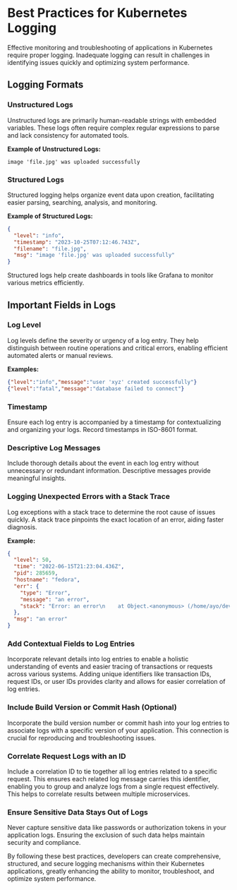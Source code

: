 # Best Practices for Kubernetes Logging

Effective monitoring and troubleshooting of applications in Kubernetes require proper logging. Inadequate logging can result in challenges in identifying issues quickly and optimizing system performance.

## Logging Formats

### Unstructured Logs
Unstructured logs are primarily human-readable strings with embedded variables. These logs often require complex regular expressions to parse and lack consistency for automated tools.

**Example of Unstructured Logs:**
```
image 'file.jpg' was uploaded successfully
```

### Structured Logs
Structured logging helps organize event data upon creation, facilitating easier parsing, searching, analysis, and monitoring.

**Example of Structured Logs:**
```json
{
  "level": "info",
  "timestamp": "2023-10-25T07:12:46.743Z",
  "filename": "file.jpg",
  "msg": "image 'file.jpg' was uploaded successfully"
}
```

Structured logs help create dashboards in tools like Grafana to monitor various metrics efficiently.

## Important Fields in Logs

### Log Level
Log levels define the severity or urgency of a log entry. They help distinguish between routine operations and critical errors, enabling efficient automated alerts or manual reviews.

**Examples:**
```json
{"level":"info","message":"user 'xyz' created successfully"}
{"level":"fatal","message":"database failed to connect"}
```

### Timestamp
Ensure each log entry is accompanied by a timestamp for contextualizing and organizing your logs. Record timestamps in ISO-8601 format.

### Descriptive Log Messages
Include thorough details about the event in each log entry without unnecessary or redundant information. Descriptive messages provide meaningful insights.

### Logging Unexpected Errors with a Stack Trace
Log exceptions with a stack trace to determine the root cause of issues quickly. A stack trace pinpoints the exact location of an error, aiding faster diagnosis.

**Example:**
```json
{
  "level": 50,
  "time": "2022-06-15T21:23:04.436Z",
  "pid": 285659,
  "hostname": "fedora",
  "err": {
    "type": "Error",
    "message": "an error",
    "stack": "Error: an error\n    at Object.<anonymous> (/home/ayo/dev/demo/snippets/main.js:23:9)\n    at Module._compile (node:internal/modules/cjs/loader:1105:14)\n    at Module._extensions..js (node:internal/modules/cjs/loader:1159:10)\n    at Module.load (node:internal/modules/cjs/loader:981:32)\n    at Module._load (node:internal/modules/cjs/loader:827:12)\n    at Function.executeUserEntryPoint [as runMain] (node:internal/modules/run_main:77:12)\n    at node:internal/main/run_main_module:17:47"
  },
  "msg": "an error"
}
```

### Add Contextual Fields to Log Entries
Incorporate relevant details into log entries to enable a holistic understanding of events and easier tracing of transactions or requests across various systems. Adding unique identifiers like transaction IDs, request IDs, or user IDs provides clarity and allows for easier correlation of log entries.

### Include Build Version or Commit Hash (Optional)
Incorporate the build version number or commit hash into your log entries to associate logs with a specific version of your application. This connection is crucial for reproducing and troubleshooting issues.

### Correlate Request Logs with an ID
Include a correlation ID to tie together all log entries related to a specific request. This ensures each related log message carries this identifier, enabling you to group and analyze logs from a single request effectively. This helps to correlate results between multiple microservices.

### Ensure Sensitive Data Stays Out of Logs
Never capture sensitive data like passwords or authorization tokens in your application logs. Ensuring the exclusion of such data helps maintain security and compliance.

By following these best practices, developers can create comprehensive, structured, and secure logging mechanisms within their Kubernetes applications, greatly enhancing the ability to monitor, troubleshoot, and optimize system performance.
